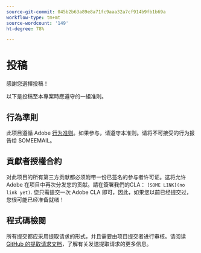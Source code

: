 ```yaml
---
source-git-commit: 045b2b63a89e8a71fc9aaa32a7cf914b9fb1b69a
workflow-type: tm+mt
source-wordcount: '149'
ht-degree: 78%

---
```

# 投稿

感謝您選擇投稿！

以下是投稿至本專案時應遵守的一組准則。

## 行為準則

此项目遵循 Adobe [行为准则](https://git.corp.adobe.com/OpenSourceAdvisoryBoard/starter-repo/blob/master/CODE_OF_CONDUCT.md)。如果参与，请遵守本准则。请将不可接受的行为报告给 SOMEEMAIL。

## 貢獻者授權合約

对此项目的所有第三方贡献都必须附带一份已签名的参与者许可证。这将允许 Adobe 在项目中再次分发您的贡献。請在簽署我們的CLA： `[SOME LINK](no link yet)`. 您只需提交一次 Adobe CLA 即可，因此，如果您以前已经提交过，您很可能已经准备就绪！

## 程式碼檢閱

所有提交都应采用提取请求的形式，并且需要由项目提交者进行审核。请阅读 [GitHub 的提取请求文档](https://help.github.com/cn/articles/about-pull-requests/)，了解有关发送提取请求的更多信息。
